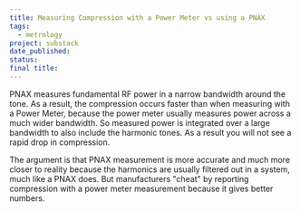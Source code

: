 ```yaml
---
title: Measuring Compression with a Power Meter vs using a PNAX
tags:
  - metrology
project: substack
date_published: 
status: 
final title:
---
```

PNAX measures fundamental RF power in a narrow bandwidth around the tone. As a result, the compression occurs faster than when measuring with a Power Meter, because the power meter usually measures power across a much wider bandwidth. So measured power is integrated over a large bandwidth to also include the harmonic tones. As a result you will not see a rapid drop in compression.

The argument is that PNAX measurement is more accurate and much more closer to reality because the harmonics are usually filtered out in a system, much like a PNAX does. But manufacturers "cheat" by reporting compression with a power meter measurement because it gives better numbers.